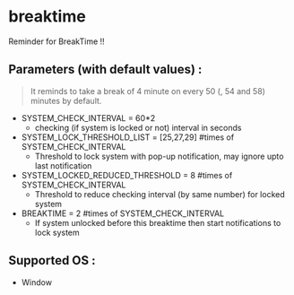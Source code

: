 # breaktime
Reminder for BreakTime !!

## Parameters (with default values) :
> It reminds to take a break of 4 minute on every 50 (, 54 and 58) minutes by default.
* SYSTEM_CHECK_INTERVAL = 60*2
	* checking (if system is locked or not) interval in seconds
* SYSTEM_LOCK_THRESHOLD_LIST = [25,27,29] #times of SYSTEM_CHECK_INTERVAL
	* Threshold to lock system with pop-up notification, may ignore upto last notification
* SYSTEM_LOCKED_REDUCED_THRESHOLD = 8 #times of SYSTEM_CHECK_INTERVAL
	* Threshold to reduce checking interval (by same number) for locked system
* BREAKTIME = 2 #times of SYSTEM_CHECK_INTERVAL
	* If system unlocked before this breaktime then start notifications to lock system
  
## Supported OS :
* Window

